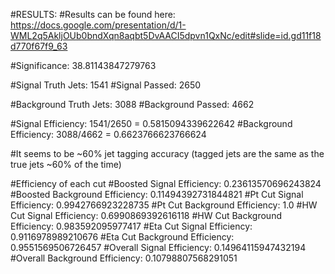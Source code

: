 #RESULTS:
#Results can be found here: https://docs.google.com/presentation/d/1-WML2q5AkljOUb0bndXqn8aqbt5DvAACI5dpvn1QxNc/edit#slide=id.gd11f18d770f67f9_63


#Significance: 38.81143847279763

#Signal Truth Jets: 1541
#Signal Passed: 2650

#Background Truth Jets: 3088
#Background Passed: 4662

#Signal Efficiency: 1541/2650 = 0.5815094339622642
#Background Efficiency: 3088/4662 = 0.6623766623766624

#It seems to be ~60% jet tagging accuracy (tagged jets are the same as the true jets ~60% of the time)


#Efficiency of each cut
#Boosted Signal Efficiency: 0.23613570696243824
#Boosted Background Efficiency: 0.11494392731844821
#Pt Cut Signal Efficiency: 0.9942766923228735
#Pt Cut Background Efficiency: 1.0
#HW Cut Signal Efficiency: 0.6990869392616118
#HW Cut Background Efficiency: 0.983592095977417
#Eta Cut Signal Efficiency: 0.9116978989210676
#Eta Cut Background Efficiency: 0.9551569506726457
#Overall Signal Efficiency: 0.14964115947432194
#Overall Background Efficiency: 0.10798807568291051
